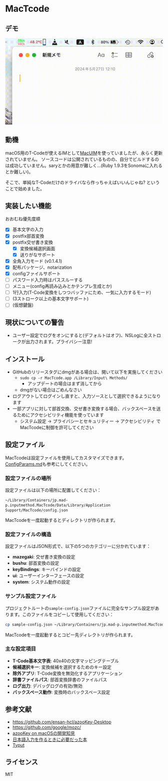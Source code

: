 # MacTcode

## デモ

![](mactcode-demo.gif)

## 動機

macOS用のT-Codeが使えるIMとして[MacUIM](https://github.com/e-kato/macuim)を使っていましたが、永らく更新されていません。
ソースコードは公開されているものの、自分でビルドするのは成功していません。saryとかの用意が難しく…(Ruby 1.9.3をSonomaに入れるとか難しい)。

そこで、単純なT-Codeだけのドライバなら作っちゃえばいいんじゃね? ということで始めました。

## 実装したい機能

おおむね優先度順
- [x] 基本文字の入力
- [x] postfix部首変換
- [x] postfix交ぜ書き変換
    - [x] 変換候補選択画面
    - [x] 送りがなサポート
- [x] 全角入力モード (v0.1.4.1)
- [x] 配布パッケージ、notarization
- [x] configファイルサポート
- [ ] パスワード入力時はパススルーする
- [ ] メニュー(config再読み込みとかテンプレ生成とか)
- [ ] 1行入力(T-Code変換をしつつバッファにため、一気に入力するモード)
- [ ] (3ストローク以上の基本文字サポート)
- [ ] (仮想鍵盤)

## 現状についての警告

- ユーザー設定でログをオンにすると(デフォルトはオフ)、NSLogに全ストロークが出力されます。プライバシー注意!

## インストール

- GitHubのリリースタグにdmgがある場合は、開いて以下を実施してください
    - `sudo cp -r MacTcode.app /Library/Input\ Methods/`
        - アップデートの場合はまず消してから
    - dmgがない場合はごめんなさい
- ログアウトしてログインし直すと、入力ソースとして選択できるようになります
- 一部アプリに対して部首交換、交ぜ書き変換する場合、バックスペースを送るためにアクセシビリティ機能を使っています
    - システム設定 → プライバシーとセキュリティー → アクセシビリティ でMacTcodeに制御を許可してください

## 設定ファイル

MacTcodeは設定ファイルを使用してカスタマイズできます。
[ConfigParams.md](ConfigParams.md)も参考にしてください。

### 設定ファイルの場所

設定ファイルは以下の場所に配置してください：
```
~/Library/Containers/jp.mad-p.inputmethod.MacTcode/Data/Library/Application Support/MacTcode/config.json
```

MacTcodeを一度起動するとディレクトリが作られます。

### 設定ファイルの構造

設定ファイルはJSON形式で、以下の5つのカテゴリーに分かれています：

- **mazegaki**: 交ぜ書き変換の設定
- **bushu**: 部首変換の設定
- **keyBindings**: キーバインドの設定
- **ui**: ユーザーインターフェースの設定
- **system**: システム動作の設定

### サンプル設定ファイル

プロジェクトルートの`sample-config.json`ファイルに完全なサンプル設定があります。このファイルをコピーして使用してください：

```bash
cp sample-config.json ~/Library/Containers/jp.mad-p.inputmethod.MacTcode/Data/Library/Application\ Support/MacTcode/config.json
```

MacTcodeを一度起動するとコピー先ディレクトリが作られます。

### 主な設定項目

- **T-Code基本文字表**: 40x40の文字マッピングテーブル
- **候補選択キー**: 変換候補を選択するためのキー設定
- **除外アプリ**: T-Code変換を無効化するアプリケーション
- **辞書ファイルパス**: 部首変換辞書のファイルパス
- **ログ出力**: デバッグログの有効/無効
- **バックスペース動作**: 変換時のバックスペース設定

## 参考文献

- https://github.com/ensan-hcl/azooKey-Desktop
- https://github.com/google/mozc/
- [azooKey on macOSの開発知見](https://zenn.dev/azookey/articles/d06b4ee8039ba9)
- [日本語入力を作るときに必要だった本](https://mzp.booth.pm/items/809262)
- [Typut](https://github.com/ensan-hcl/Typut)

## ライセンス

MIT
